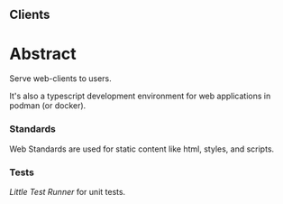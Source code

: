 ## Clients

# Abstract

Serve web-clients to users.

It's also a typescript development environment for web applications in podman (or docker).

### Standards

Web Standards are used for static content like html, styles, and scripts.

### Tests

_Little Test Runner_ for unit tests.
